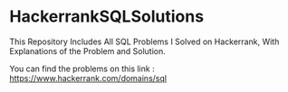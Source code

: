 # HackerrankSQLSolutions
This Repository Includes All SQL Problems I Solved on Hackerrank, With Explanations of the Problem and Solution.

You can find the problems on this link : https://www.hackerrank.com/domains/sql

